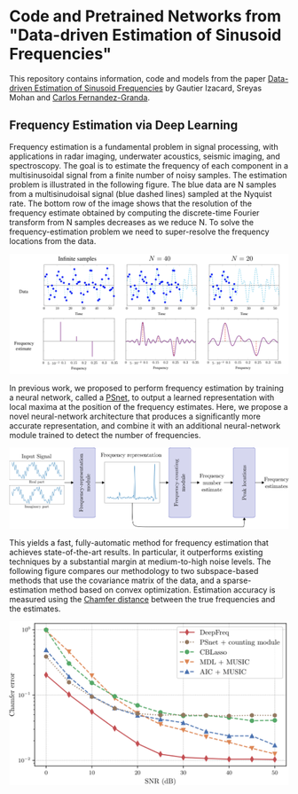 # Code and Pretrained Networks from <br>"Data-driven Estimation of Sinusoid Frequencies"

This repository contains information, code and models from the paper [Data-driven Estimation of Sinusoid Frequencies](https://arxiv.org/abs/1906.00823) by Gautier Izacard, Sreyas Mohan and [Carlos Fernandez-Granda](https://cims.nyu.edu/~cfgranda/).

## Frequency Estimation via Deep Learning

Frequency estimation is a fundamental problem in signal processing, with applications in radar imaging, underwater acoustics, seismic imaging, and spectroscopy. The goal is to estimate the frequency of each component in a multisinusoidal signal from a finite number of noisy samples. The estimation problem is illustrated in the following figure. The blue data are N samples from a multisinudoisal signal (blue dashed lines) sampled at the Nyquist rate. The bottom row of the image shows that the resolution of the frequency estimate obtained by computing the discrete-time Fourier transform from N samples decreases as we reduce N. To solve the frequency-estimation problem we need to super-resolve the frequency locations from the data.

![problem_illustration](./figures/problem_illustration.png) 

In previous work, we proposed to perform frequency estimation by training a neural network, called a [PSnet](https://math.nyu.edu/~cfgranda/pages/stuff/LearningBased.pdf), to output a learned representation with local maxima at the position of the frequency estimates. Here, we propose a novel neural-network architecture that produces a significantly more accurate representation, and combine it with an additional neural-network module trained to detect the number of frequencies. 

![architecture](./figures/model.png) 


This yields a fast, fully-automatic method for frequency estimation that achieves state-of-the-art results. In particular, it outperforms existing techniques by a substantial margin at medium-to-high noise levels. The following figure compares our methodology to two subspace-based methods that use the covariance matrix of the data, and a sparse-estimation method based on convex optimization. Estimation accuracy is measured using the [Chamfer distance](https://www.sciencedirect.com/science/article/pii/0734189X84900355) between the true frequencies and the estimates. 

<p align="center"> <img src="./figures/chamfer.png" width='700'></p>
